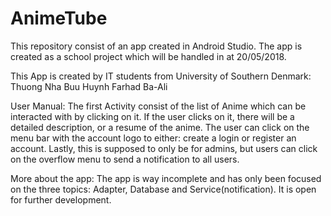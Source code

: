 # AnimeTube

This repository consist of an app created in Android Studio. 
The app is created as a school project which will be handled in at 20/05/2018.


This App is created by IT students from University of Southern Denmark:
Thuong Nha Buu Huynh
Farhad Ba-Ali

User Manual:
The first Activity consist of the list of Anime which can be interacted with by clicking on it. 
If the user clicks on it, there will be a detailed description, or a resume of the anime.
The user can click on the menu bar with the account logo to either: create a login or register an account.
Lastly, this is supposed to only be for admins, but users can click on the overflow menu to send a notification to all users.

More about the app:
The app is way incomplete and has only been focused on the three topics: Adapter, Database and Service(notification).
It is open for further development.
